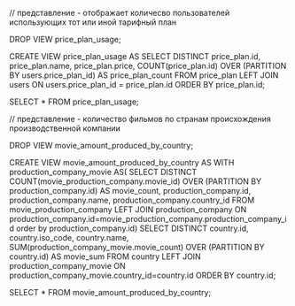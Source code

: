 // представление - отображает количесво пользователей использующих тот или иной тарифный план

DROP VIEW price_plan_usage;

CREATE VIEW price_plan_usage AS
SELECT DISTINCT price_plan.id, price_plan.name, price_plan.price,
COUNT(price_plan.id) OVER (PARTITION BY users.price_plan_id) AS price_plan_count
FROM price_plan
LEFT JOIN users
ON users.price_plan_id = price_plan.id ORDER BY price_plan.id;

SELECT * FROM price_plan_usage;

// представление - количество фильмов по странам происхождения производственной компании

DROP VIEW movie_amount_produced_by_country;

CREATE VIEW movie_amount_produced_by_country AS
WITH production_company_movie AS(
SELECT DISTINCT
	COUNT(movie_production_company.movie_id) OVER (PARTITION BY production_company.id) AS movie_count,
	production_company.id,
	production_company.name,
	production_company.country_id
	FROM movie_production_company
	LEFT JOIN production_company
	ON production_company.id=movie_production_company.production_company_id 
	order by production_company.id)
SELECT DISTINCT country.id,
country.iso_code,
country.name,
SUM(production_company_movie.movie_count) OVER (PARTITION BY country.id) AS movie_sum
FROM country 
LEFT JOIN production_company_movie
ON production_company_movie.country_id=country.id ORDER BY country.id;

SELECT * FROM movie_amount_produced_by_country;
